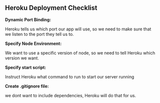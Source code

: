 ## Heroku Deployment Checklist

**Dynamic Port Binding:** 

Heroku tells us which port our app will use, so we need to make sure that we listen to the port they tell us to.

**Specify Node Environment:** 

We want to use a specific version of node, so we need to tell Heroku which version we want.

**Specify start script:**

Instruct Heroku what command to run to start our server running

**Create .gitignore file:**

we dont want to include dependencies, Heroku will do that for us.
